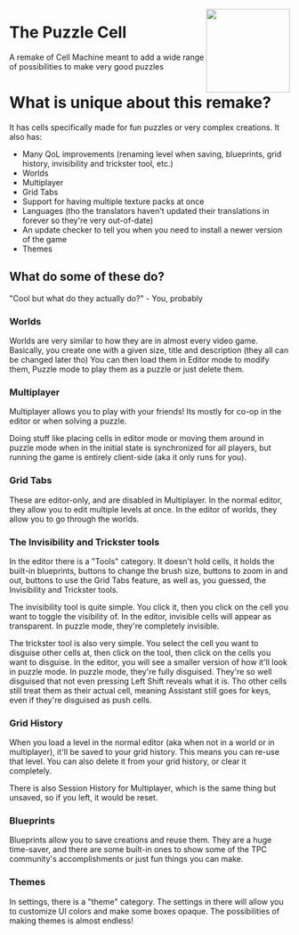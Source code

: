 <img 
  align="right"
  width="150"
  height="150"
  src="https://raw.githubusercontent.com/IonutParau/thepuzzlecell/main/assets/images/logo.png"
/>

# The Puzzle Cell

A remake of Cell Machine meant to add a wide range of possibilities to make very good puzzles

# What is unique about this remake?

It has cells specifically made for fun puzzles or very complex creations.
It also has:

- Many QoL improvements (renaming level when saving, blueprints, grid history, invisibility and trickster tool, etc.)
- Worlds
- Multiplayer
- Grid Tabs
- Support for having multiple texture packs at once
- Languages (tho the translators haven't updated their translations in forever so they're very out-of-date)
- An update checker to tell you when you need to install a newer version of the game
- Themes

## What do some of these do?

"Cool but what do they actually do?" - You, probably

### Worlds

Worlds are very similar to how they are in almost every video game.
Basically, you create one with a given size, title and description (they all can be changed later tho)
You can then load them in Editor mode to modify them, Puzzle mode to play them as a puzzle or just delete them.

### Multiplayer

Multiplayer allows you to play with your friends!
Its mostly for co-op in the editor or when solving a puzzle.

Doing stuff like placing cells in editor mode or moving them around in puzzle mode when in the initial state is synchronized for all players, but running the game is entirely client-side (aka it only runs for you).

### Grid Tabs

These are editor-only, and are disabled in Multiplayer.
In the normal editor, they allow you to edit multiple levels at once.
In the editor of worlds, they allow you to go through the worlds.

### The Invisibility and Trickster tools

In the editor there is a "Tools" category. It doesn't hold cells, it holds the built-in blueprints, buttons to change the brush size, buttons to zoom in and out, buttons to use the Grid Tabs feature, as well as, you guessed, the Invisibility and Trickster tools.

The invisibility tool is quite simple. You click it, then you click on the cell you want to toggle the visibility of. In the editor, invisible cells will appear as transparent. In puzzle mode, they're completely invisible.

The trickster tool is also very simple. You select the cell you want to disguise other cells at, then click on the tool, then click on the cells you want to disguise.
In the editor, you will see a smaller version of how it'll look in puzzle mode. In puzzle mode, they're fully disguised. They're so well disguised that not even pressing Left Shift reveals what it is. Tho other cells still treat them as their actual cell, meaning Assistant still goes for keys, even if they're disguised as push cells.

### Grid History

When you load a level in the normal editor (aka when not in a world or in multiplayer), it'll be saved to your grid history. This means you can re-use that level.
You can also delete it from your grid history, or clear it completely.

There is also Session History for Multiplayer, which is the same thing but unsaved, so if you left, it would be reset.

### Blueprints

Blueprints allow you to save creations and reuse them. They are a huge time-saver, and there are some built-in ones to show some of the TPC community's accomplishments or just fun things you can make.

### Themes

In settings, there is a "theme" category.
The settings in there will allow you to customize UI colors and make some boxes opaque.
The possibilities of making themes is almost endless!
